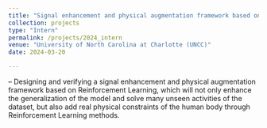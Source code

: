 ```yaml
---
title: "Signal enhancement and physical augmentation framework based on Reinforcement Learning"
collection: projects
type: "Intern"
permalink: /projects/2024_intern
venue: "University of North Carolina at Charlotte (UNCC)"
date: 2024-03-20

---
```


– Designing and verifying a signal enhancement and physical augmentation framework based on Reinforcement Learning, which will not only enhance the generalization of the model and solve many unseen activities of the dataset, but also add real physical constraints of the human body through Reinforcement Learning methods.

